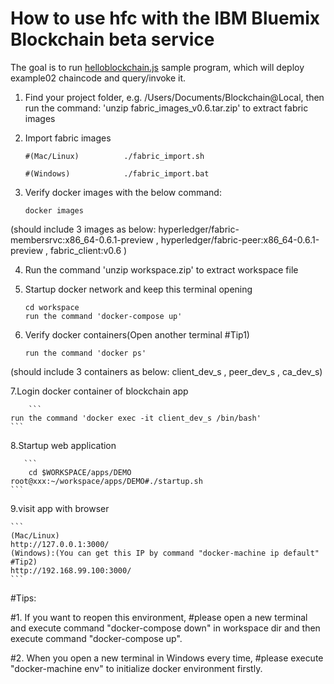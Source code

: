 # How to use hfc with the IBM Bluemix Blockchain beta service

The goal is to run [helloblockchain.js](https://github.com/ratnakar-asara/Node-Sample/blob/master/helloblockchain.js) sample program, which will deploy example02 chaincode and query/invoke it.

1. Find your project folder, e.g. /Users/Documents/Blockchain@Local, then run the command: 'unzip fabric_images_v0.6.tar.zip'  to extract fabric images

2. Import fabric images

   ```
   #(Mac/Linux)          ./fabric_import.sh
   ```
   ```
   #(Windows)            ./fabric_import.bat
   ```

3. Verify docker images with the below command:

	```
	docker images
	```
 (should include 3 images as below:
   hyperledger/fabric-membersrvc:x86_64-0.6.1-preview  ,
   hyperledger/fabric-peer:x86_64-0.6.1-preview  ,
   fabric_client:v0.6
 )


4. Run the command 'unzip workspace.zip' to extract workspace file

5.  Startup docker network and keep this terminal opening
    ```
    cd workspace
    run the command 'docker-compose up'
    ```
     
6. Verify docker containers(Open another terminal #Tip1)
	```
	run the command 'docker ps'
	```
 (should include 3 containers as below: client_dev_s  , peer_dev_s  , ca_dev_s)

7.Login docker container of blockchain app

        ```
	run the command 'docker exec -it client_dev_s /bin/bash'
	```

8.Startup web application

       ```
        cd $WORKSPACE/apps/DEMO
	root@xxx:~/workspace/apps/DEMO#./startup.sh
	```

9.visit app with browser

 	```
	(Mac/Linux)
	http://127.0.0.1:3000/
	(Windows):(You can get this IP by command "docker-machine ip default" #Tip2)
	http://192.168.99.100:3000/
	```

#Tips:

#1. If you want to reopen this environment,
#please open a new terminal and execute command "docker-compose down" in workspace dir and then execute command "docker-compose up".

#2. When you open a new terminal in Windows every time,
#please execute "docker-machine env" to initialize docker environment firstly.


